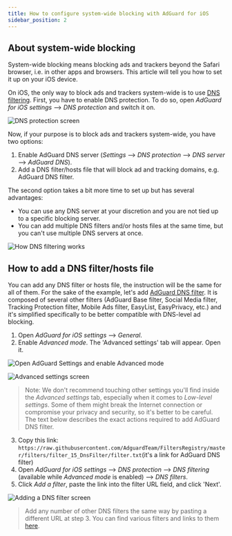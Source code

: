 ```yaml
---
title: How to configure system-wide blocking with AdGuard for iOS
sidebar_position: 2
---
```


## About system-wide blocking

System-wide blocking means blocking ads and trackers beyond the Safari browser, i.e. in other apps and browsers. This article will tell you how to set it up on your iOS device.

On iOS, the only way to block ads and trackers system-wide is to use [DNS filtering](https://adguard-dns.io/kb/general/dns-filtering/). First, you have to enable DNS protection. To do so, open *AdGuard for iOS settings* —> *DNS protection* and switch it on.

![DNS protection screen](https://cdn.adguard.com/public/Adguard/Blog/ios_dns_protection.PNG)

Now, if your purpose is to block ads and trackers system-wide, you have two options:

1. Enable AdGuard DNS server (*Settings* —> *DNS protection* —> *DNS server* —> *AdGuard DNS*).
2. Add a DNS filter/hosts file that will block ad and tracking domains, e.g. AdGuard DNS filter.

The second option takes a bit more time to set up but has several advantages:

* You can use any DNS server at your discretion and you are not tied up to a specific blocking server.
* You can add multiple DNS filters and/or hosts files at the same time, but you can't use multiple DNS servers at once.

![How DNS filtering works](https://cdn.adguard.com/public/Adguard/kb/DNS_filtering/how_dns_filtering_works_en.png)

## How to add a DNS filter/hosts file

You can add any DNS filter or hosts file, the instruction will be the same for all of them. For the sake of the example, let's add [AdGuard DNS filter](https://github.com/AdguardTeam/AdguardSDNSFilter). It is composed of several other filters (AdGuard Base filter, Social Media filter, Tracking Protection filter, Mobile Ads filter, EasyList, EasyPrivacy, etc.) and it's simplified specifically to be better compatible with DNS-level ad blocking.

1. Open *AdGuard for iOS settings* —> *General*.
2. Enable *Advanced mode*. The 'Advanced settings' tab will appear. Open it.

![Open AdGuard Settings and enable Advanced mode](https://cdn.adguard.com/public/Adguard/Release_notes/iOS/v4.0/advanced_mode_en.jpg)

![Advanced settings screen](https://cdn.adguard.com/public/Adguard/Blog/ios_advanced_settings.PNG)

> Note: We don't recommend touching other settings you'll find inside the *Advanced settings* tab, especially when it comes to *Low-level settings*. Some of them might break the Internet connection or compromise your privacy and security, so it's better to be careful. The text below describes the exact actions required to add AdGuard DNS filter.

3. Copy this link: `https://raw.githubusercontent.com/AdguardTeam/FiltersRegistry/master/filters/filter_15_DnsFilter/filter.txt`(it's a link for AdGuard DNS filter)
4. Open *AdGuard for iOS settings* —> *DNS protection* —> *DNS filtering* (available while *Advanced mode* is enabled) —> *DNS filters*.
5. Click *Add a filter*, paste the link into the filter URL field, and click 'Next'.

![Adding a DNS filter screen](https://cdn.adguard.com/public/Adguard/Blog/ios_adding_a_filter.PNG)

> Add any number of other DNS filters the same way by pasting a different URL at step 3. You can find various filters and links to them [here](https://filterlists.com).